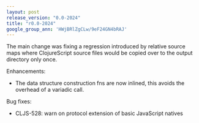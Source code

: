 ```yaml
---
layout: post
release_version: "0.0-2024"
title: "r0.0-2024"
google_group_ann: 'HWjBRlZgCLw/9eF24GN4bRAJ'
---
```


The main change was fixing a regression introduced by relative source
maps where ClojureScript source files would be copied over to the output
directory only once.

Enhancements:

* The data structure construction fns are now inlined, this
  avoids the overhead of a variadic call.

Bug fixes:

* CLJS-528: warn on protocol extension of basic JavaScript natives
